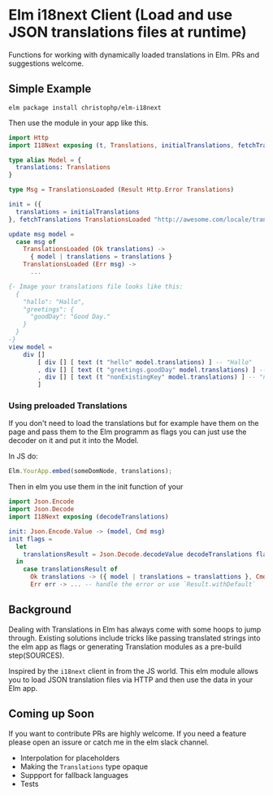 # Elm i18next Client (Load and use JSON translations files at runtime)

Functions for working with dynamically loaded translations in Elm. PRs and suggestions welcome.

## Simple Example

```elm package install christophp/elm-i18next```

Then use the module in your app like this.

```elm
import Http
import I18Next exposing (t, Translations, initialTranslations, fetchTranslations)

type alias Model = {
  translations: Translations
}

type Msg = TranslationsLoaded (Result Http.Error Translations)

init = ({
  translations = initialTranslations
}, fetchTranslations TranslationsLoaded "http://awesome.com/locale/translation.en.json")

update msg model =
  case msg of
    TranslationsLoaded (Ok translations) ->
      { model | translations = translations }
    TranslationsLoaded (Err msg) ->
      ...

{- Image your translations file looks like this:
  {
    "hallo": "Hallo",
    "greetings": {
      "goodDay": "Good Day."
    }
  }
-}
view model =
    div []
        [ div [] [ text (t "hello" model.translations) ] -- "Hallo"
        , div [] [ text (t "greetings.goodDay" model.translations) ] -- "Good day."
        , div [] [ text (t "nonExistingKey" model.translations) ] -- "nonExistingKey"
        ]
```

### Using preloaded Translations

If you don't need to load the translations but for example have them on the page
and pass them to the Elm programm as flags you can just use the decoder on it
and put it into the Model.

In JS do:
```js
Elm.YourApp.embed(someDomNode, translations);
```
Then in elm you use them in the init function of your
```elm
import Json.Encode
import Json.Decode
import I18Next exposing (decodeTranslations)

init: Json.Encode.Value -> (model, Cmd msg)
init flags =
  let
    translationsResult = Json.Decode.decodeValue decodeTranslations flags
  in
    case translationsResult of
      Ok translations -> ({ model | translations = translattions }, Cmd.none)
      Err err -> ... -- handle the error or use `Result.withDefault`
```

## Background

Dealing with Translations in Elm has always come with some hoops to jump
through. Existing solutions include tricks like passing translated strings
into the elm app as flags or generating Translation modules as a pre-build
step(SOURCES).

Inspired by the `i18next` client in from the JS world. This elm module
allows you to load JSON translation files via HTTP and then use the
data in your Elm app.


## Coming up Soon

If you want to contribute PRs are highly welcome. If you need a feature please
open an issure or catch me in the elm slack channel.

- Interpolation for placeholders
- Making the `Translations` type opaque
- Suppport for fallback languages
- Tests
